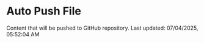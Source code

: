 # Auto Push File

Content that will be pushed to GitHub repository.
Last updated: 07/04/2025, 05:52:04 AM